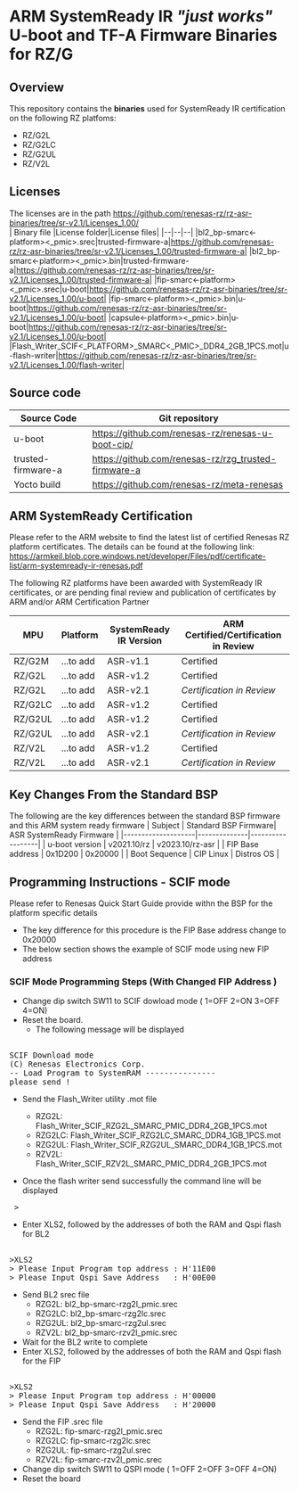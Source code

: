 
# ARM SystemReady IR *"just works"* U-boot and TF-A Firmware Binaries for RZ/G
## Overview
This repository contains the **binaries** used for SystemReady IR
certification on the following RZ platfoms:
- RZ/G2L
- RZ/G2LC
- RZ/G2UL
- RZ/V2L
## Licenses 
The licenses are in the path https://github.com/renesas-rz/rz-asr-binaries/tree/sr-v2.1/Licenses_1.00/  
| Binary file |License folder|License files|
|--|--|--|
|bl2_bp-smarc<-platform><_pmic>.srec|trusted-firmware-a|https://github.com/renesas-rz/rz-asr-binaries/tree/sr-v2.1/Licenses_1.00/trusted-firmware-a|
|bl2_bp-smarc<-platform><_pmic>.bin|trusted-firmware-a|https://github.com/renesas-rz/rz-asr-binaries/tree/sr-v2.1/Licenses_1.00/trusted-firmware-a|
|fip-smarc<-platform><_pmic>.srec|u-boot|https://github.com/renesas-rz/rz-asr-binaries/tree/sr-v2.1/Licenses_1.00/u-boot|
|fip-smarc<-platform><_pmic>.bin|u-boot|https://github.com/renesas-rz/rz-asr-binaries/tree/sr-v2.1/Licenses_1.00/u-boot|
|capsule<-platform><_pmic>.bin|u-boot|https://github.com/renesas-rz/rz-asr-binaries/tree/sr-v2.1/Licenses_1.00/u-boot|
|Flash_Writer_SCIF<_PLATFORM>_SMARC<_PMIC>_DDR4_2GB_1PCS.mot|u-flash-writer|https://github.com/renesas-rz/rz-asr-binaries/tree/sr-v2.1/Licenses_1.00/flash-writer|
## Source code
| Source Code |Git repository|
|--|--|
|u-boot|https://github.com/renesas-rz/renesas-u-boot-cip/|
|trusted-firmware-a|https://github.com/renesas-rz/rzg_trusted-firmware-a|
|Yocto build |https://github.com/renesas-rz/meta-renesas|

## ARM SystemReady Certification
Please refer to the ARM website to find the latest list of certified Renesas RZ platform certificates.
The details can be found at the following link:
https://armkeil.blob.core.windows.net/developer/Files/pdf/certificate-list/arm-systemready-ir-renesas.pdf

The following RZ platforms have been awarded with SystemReady IR certificates, or are pending final review and publication of certificates by ARM and/or ARM Certification Partner

| MPU | Platform |SystemReady IR Version |ARM Certified/Certification in Review|
|--|--|--|--|
|RZ/G2M|...to add|ASR-v1.1|Certified|
|RZ/G2L|...to add|ASR-v1.2|Certified|
|RZ/G2L|...to add|ASR-v2.1|*Certification in Review*|
|RZ/G2LC|...to add|ASR-v1.2|Certified|
|RZ/G2UL|...to add|ASR-v1.2|Certified|
|RZ/G2UL|...to add|ASR-v2.1|*Certification in Review*|
|RZ/V2L|...to add|ASR-v1.2|Certified|
|RZ/V2L|...to add|ASR-v2.1|*Certification in Review*|


## Key Changes From the Standard BSP 
The following are the key differences between the standard BSP firmware and this ARM system ready firmware
| Subject            | Standard BSP Firmware| ASR SystemReady Firmware    |
|--------------------|--------------|------------------|
| u-boot version     | v2021.10/rz  | v2023.10/rz-asr  |
| FIP Base address   | 0x1D200      | 0x20000          |
| Boot Sequence      | CIP Linux    | Distros OS       |

## Programming Instructions - SCIF mode
Please refer to Renesas Quick Start Guide provide withn the BSP for the platform specific details
- The key difference for this procedure is the FIP Base address change to 0x20000
- The below section shows the example of SCIF mode using new FIP address
### SCIF Mode Programming Steps (With Changed FIP Address )
- Change dip switch SW11 to SCIF dowload mode ( 1=OFF 2=ON 3=OFF 4=ON)
- Reset the board. 
  - The following message will be displayed
<pre> 
SCIF Download mode
(C) Renesas Electronics Corp.
-- Load Program to SystemRAM ---------------
please send !
</pre>
- Send the Flash_Writer utility .mot file 
    - RZG2L:  Flash_Writer_SCIF_RZG2L_SMARC_PMIC_DDR4_2GB_1PCS.mot
    - RZG2LC: Flash_Writer_SCIF_RZG2LC_SMARC_DDR4_1GB_1PCS.mot
    - RZG2UL: Flash_Writer_SCIF_RZG2UL_SMARC_DDR4_1GB_1PCS.mot
    - RZV2L:  Flash_Writer_SCIF_RZV2L_SMARC_PMIC_DDR4_2GB_1PCS.mot

- Once the flash writer send successfully the command line will be displayed
<pre> > </pre>
- Enter XLS2, followed by the addresses of both the RAM and Qspi flash for BL2
<pre> 
>XLS2
> Please Input Program top address : H'11E00
> Please Input Qspi Save Address   : H'00E00
</pre>
- Send BL2 srec file
    - RZG2L:  bl2_bp-smarc-rzg2l_pmic.srec
    - RZG2LC: bl2_bp-smarc-rzg2lc.srec
    - RZG2UL: bl2_bp-smarc-rzg2ul.srec
    - RZV2L:  bl2_bp-smarc-rzv2l_pmic.srec
- Wait for the BL2 write to complete 
- Enter XLS2, followed by the addresses of both the RAM and Qspi flash for the FIP
<pre> 
>XLS2
> Please Input Program top address : H'00000
> Please Input Qspi Save Address   : H'20000
</pre>
- Send the FIP .srec file
    - RZG2L:  fip-smarc-rzg2l_pmic.srec
    - RZG2LC: fip-smarc-rzg2lc.srec
    - RZG2UL: fip-smarc-rzg2ul.srec
    - RZV2L:  fip-smarc-rzv2l_pmic.srec
- Change dip switch SW11 to QSPI mode ( 1=OFF 2=OFF 3=OFF 4=ON)
- Reset the board


